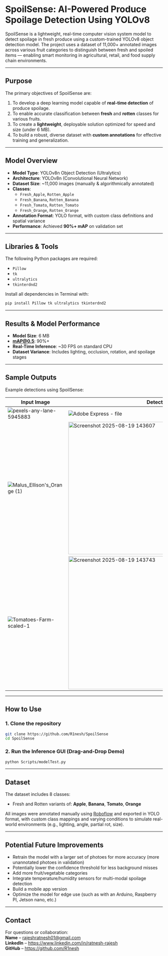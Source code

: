 # SpoilSense: AI-Powered Produce Spoilage Detection Using YOLOv8

SpoilSense is a lightweight, real-time computer vision system model to detect spoilage in fresh produce using a custom-trained YOLOv8 object detection model. The project uses a dataset of 11,000+ annotated images across various fruit categories to distinguish between fresh and spoiled items — enabling smart monitoring in agricultural, retail, and food supply chain environments.

---

## Purpose

The primary objectives of SpoilSense are:

1. To develop a deep learning model capable of **real-time detection** of produce spoilage.
2. To enable accurate classification between **fresh** and **rotten** classes for various fruits.
3. To create a **lightweight**, deployable solution optimized for speed and size (under 6 MB).
4. To build a robust, diverse dataset with **custom annotations** for effective training and generalization.

---

## Model Overview

- **Model Type**: YOLOv8n Object Detection (Ultralytics)
- **Architecture**: YOLOv8n (Convolutional Neural Network)
- **Dataset Size**: ~11,000 images (manually & algorithmically annotated)
- **Classes**:
  - `Fresh_Apple`, `Rotten_Apple`
  - `Fresh_Banana`, `Rotten_Banana`
  - `Fresh_Tomato`, `Rotten_Tomato`
  - `Fresh_Orange`, `Rotten_Orange`
- **Annotation Format**: YOLO format, with custom class definitions and spatial variance
- **Performance**: Achieved **90%+ mAP** on validation set

---

## Libraries & Tools

The following Python packages are required:

- `Pillow`  
- `tk` 
- `ultralytics`
- `tkinterdnd2` 

Install all dependencies in Terminal with:

```bash
pip install Pillow tk ultralytics tkinterdnd2
```

---

## Results & Model Performance

- **Model Size**: 6 MB  
- **mAP@0.5**: 90%+  
- **Real-Time Inference**: ~30 FPS on standard CPU  
- **Dataset Variance**: Includes lighting, occlusion, rotation, and spoilage stages  

---

## Sample Outputs

Example detections using SpoilSense:

| Input Image | Detection Output |
|-------------|------------------|
| ![pexels-any-lane-5945883](https://github.com/user-attachments/assets/7eda636b-9b3c-45b4-96d1-a00b328c9254) | ![Adobe Express - file](https://github.com/user-attachments/assets/2db24ba3-82c4-4f28-94cc-5b021fd9a0fc) |
|![Malus_Ellison's_Orange (1)](https://github.com/user-attachments/assets/787e5714-5c09-481f-9ca3-287e65feff4a) | <img width="635" height="422" alt="Screenshot 2025-08-19 143607" src="https://github.com/user-attachments/assets/d3f9b960-9220-4b60-bcdc-0fb317ad85f5" /> |
|![Tomatoes-Farm-scaled-1](https://github.com/user-attachments/assets/479fe52e-05c8-4ca2-814d-8c37ed970040)|<img width="636" height="424" alt="Screenshot 2025-08-19 143743" src="https://github.com/user-attachments/assets/3b37ecb2-b35d-44a7-b286-ba26a0a15bde" />|



---

## How to Use

### 1. **Clone the repository**
```bash
git clone https://github.com/R1nesh/SpoilSense
cd SpoilSense
```

### 2. **Run the Inference GUI (Drag-and-Drop Demo)**
```bash
python Scripts/modelTest.py
```

---

## Dataset

The dataset includes 8 classes:
- Fresh and Rotten variants of: **Apple**, **Banana**, **Tomato**, **Orange**

All images were annotated manually using [Roboflow](https://roboflow.com) and exported in YOLO format, with custom class mappings and varying conditions to simulate real-world environments (e.g., lighting, angle, partial rot, size).

---

## Potential Future Improvements

- Retrain the model with a larger set of photoes for more accuracy (more unannotated photoes in validation)
- Potentially lower the confidence threshold for less background misses
- Add more fruit/vegetable categories  
- Integrate temperature/humidity sensors for multi-modal spoilage detection  
- Build a mobile app version
- Optimize the model for edge use (such as with an Arduino, Raspberry PI, Jetson nano, etc.)

---

## Contact

For questions or collaboration:  
**Name** – rajeshratnesh01@gmail.com  
**LinkedIn** – https://www.linkedin.com/in/ratnesh-rajesh  
**GitHub** – https://github.com/R1nesh

